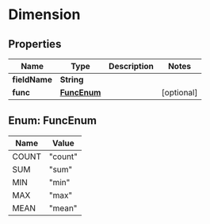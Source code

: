 

# Dimension


## Properties

| Name | Type | Description | Notes |
|------------ | ------------- | ------------- | -------------|
|**fieldName** | **String** |  |  |
|**func** | [**FuncEnum**](#FuncEnum) |  |  [optional] |



## Enum: FuncEnum

| Name | Value |
|---- | -----|
| COUNT | &quot;count&quot; |
| SUM | &quot;sum&quot; |
| MIN | &quot;min&quot; |
| MAX | &quot;max&quot; |
| MEAN | &quot;mean&quot; |



